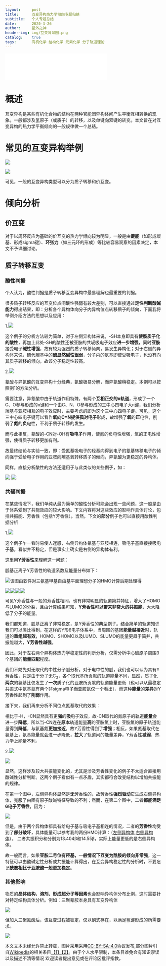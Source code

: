 ```yaml
---
layout:     post
title:      互变异构热力学倾向专题归纳
subtitle:   个人专题总结
date:       2020-3-26
author:     星外之神
header-img: img/互变背景图.png
catalog:    true
tags:       有机化学 结构化学 元素化学 分子轨道理论
---
```


<iframe frameborder="no" border="0" marginwidth="0" marginheight="0" width="330" height="86" src="//music.163.com/outchain/player?type=2&id=1317457147&auto=1&height=66"></iframe>

# 概述

互变异构是某些有机化合物的结构在两种官能团异构体间产生平衡互相转换的现象。一般都涉及氢原子（或质子）的转移，以及单键向双键的转变。本文旨在对互变异构的热力学平衡倾向的一般规律做一个总结。

# 常见的互变异构举例

![](/img/500px-Tautomers_zh.png)

![](/img/220px-Oxepin-benzene_oxide.png)

可见，一般的互变异构类型可以分为质子转移和价互变。

# 倾向分析

## 价互变

对于以周环反应为基础的价互变的热力学倾向较为明显，一般是由**键能**（如形成羰基、形成sigma键）、**环张力**（如三元环的形成）等比较容易观察的因素决定，本文不予详细讨论。

## 质子转移互变

### 酸性判据

个人认为，酸性判据是质子转移互变异构中最易理解也最重要的判据。

很多质子转移反应的互变位点间酸性强弱有较大差别，可以直接通过**定性判断酸碱能力**得出结果，即：分析各个异构体向分子内异构位点转移质子的倾向，下面我将举例介绍方法的思想以及应用：

1.![](/img/互变述图1.png)

这个例子的分析方法较为简单，对于左侧异构体来说，-SH本身即具有**使胺质子化的酸性**，再加上此处-SH的酸性还被亚胺的共轭吸电子效应**进一步增强**，同时**亚胺**接受电子**碱性增强**，故有较为强烈的质子转移倾向，易发生异构化；对于右侧的异构体来说，硫代羰基中的**硫显然碱性很弱**，分子内的氨基即使受吸电子，也没有向其质子转移的倾向，故该分子稳定性较高。

2.![](/img/互变述图2.png)

氰酸与异氰酸的互变异构十分经典，氰酸极易分解，而异氰酸稍稳定。本例可以按照例1的方法分析。

需要注意，异氰酸中由于轨道作用特殊，有两个**互相正交的π轨道**，形成了一个C、O参与形成的π键和一个由C、N、O参与形成的三中心四电子大π键，我们分析羰基与亚胺相互的电子效应时，主要考虑的即为这个三中心四电子键。可见，这个三中心四电子键可以看作**氧向C=N提供孤对电子**形成，故增强了**氧**的**正**电性，削弱了**氮**的**负**电性，不利于质子转移的发生。

而与此相反，氰酸的-CN对-OH有**吸电子**作用，使氮的负电性增强，氧的正电性增强，使得质子转移更加有利。

故最终结论与实验一致，即：受氰基吸电子的羟基向得到电子的氰基转移电子的倾向强于受给电子作用的亚胺向羰基氧转移质子的倾向，异氰酸为更稳定的异构体。

同样，直接分析酸性的方法还适用于与此类似的某些例子，如：

![](/img/互变述图3.png)
![](/img/互变述图4.jpg)

### 共轭判据

在某些情况下，我们单纯从最为简单的酸性分析可能会出现一些问题，这一般是由于体系受到了共轭效应的较大影响。下文内容将对这些效应的影响作具体讨论，包括共振能、芳香性（包括Y芳香性）。当然，下文的**部分**例子也可以直接用酸性判据分析

1.![](/img/互变述图5.jpg)

这个例子乍一看时易使人迷惑，右侧异构体氰基与亚胺相连，吸电子基直接接吸电子基，看似并不稳定，但是事实上确实是右侧的异构体有利。

这里用**Y芳香性**来理解这一问题：

胍基正离子Y芳香性的轨道系数及能量分布如下：

![该图由软件对三氨基甲基自由基平面理想分子的HMO计算后期处理得](/img/Y芳香性述图0.png)

![](/img/Y芳香性述图1.png)![](/img/Y芳香性述图2.png)![](/img/Y芳香性述图3.png)![](/img/Y芳香性述图4.png)

可见Y芳香性与一般的芳香性相同，也有非常明显的轨道简并特征，增大了HOMO与LUMO的分裂，且由计算结果可知，**Y芳香性可以带来非常大的共振能**，大大降低了分子的能量。

我们都知道，胍基正离子非常稳定，是Y芳香性的典型例子。结合简单的轨道知识我们可以类比得到，在这样的Y形6电子体系中，当周围的基团**能量越接近**时，轨道的**重组越有效**，HOMO、SHOMO以及LUMO、SLUMO的能量更趋于简并，共振能越大，**Y芳香性越强**。

因此，对于左右两个异构体热力学稳定性的判断分析，仅需分析中心碳原子周围3个基团的**能量匹配**程度。

我们不妨先对无取代的中性分子胍分析。对于电中性的胍，我们也可以认为其有Y芳香性，只是由于分子无C<sub>3</sub>，各个取代基所贡献的轨道能量不同，显然，质子化**两次**的氨基比仅发生了**一次**质子化的亚胺所贡献的轨道能量更低（也可以从最稳定共振式中氨基氮有两个非sigma电子而亚胺氮仅一个看出），而这种**能量**的**差异**对Y芳香性起到了**削弱**作用。

接下来，我们再来分析不同位点氰基取代的效果：

相比于-H，-CN显然具有更**强**的**吸**电子效应，故-CN取代的氮原子的轨道**能量**会进一步**降低**，所以当-CN连在**原本**轨道能量**高**的亚胺氮上时，亚胺氮的原子轨道能量得到**降低**，与氨基氮**更加接近**，故Y芳香性得到了**增强**；相反，如果氰基取代在氨基上，氨基能量就会进一步降低，**拉大**了轨道间的能量差异，Y芳香性**减弱**，热力学上能量不利。

2.![](/img/互变述图6.jpg)

![](/img/互变述图4.png)

显然，这样涉及较大共振能变化的，尤其是涉及芳香性变化的例子不太适合直接用酸碱性分析判断。这两个例子看似有一点矛盾，其实都符合改变结构以增加共振能的规律。

在第一个图中，左侧异构体显然是**无**芳香性的，故芳香性**强烈驱动**它生成右侧异构体，克服了由固有原子酸碱特征导致的不利；然而，在第二个图中，二者**都能满足6电子芳香性**，因为：

![](/img/互变述图7.jpg)

但是，由于两个异构体都具有给电子基与吸电子基相连的情况，二者的**芳香性**均受到了**部分破坏**，具体能量可以参考我的两份HMO计算：（[左侧异构体](https://raw.githubusercontent.com/wszqkzqk/HMOcalculations/master/HMOTheory/pdf/2-羟基吡啶.pdf),[右侧异构体](https://raw.githubusercontent.com/wszqkzqk/HMOcalculations/master/HMOTheory/pdf/内酰胺.pdf)）。
二者共振积分和分别为13.404β和14.55β，实际上能量更低的是右侧异构体。

故一般而言，如果**亚胺二号位有羟基，一般情况下互变为酰胺的倾向非常强**，这一特征可以由酸碱定性分析或共振能计算得出，在互变异构稳定性的分析时，不要忘记**酰胺相比于亚胺酸一般更加稳定**。

### 其他影响

物质的**晶体结构、溶剂、形成超分子等因素**也会影响异构体分布比例，这时需要针对特定结构具体分析。例如：三聚氰胺本身具有互变异构体

![](/img/互变述图7.png)

但加入三聚氰酸后，该互变过程被锁定，仅以酮式存在，以满足氢键形成的所需要求。

![](/img/互变述图8.png)



本文文本未经允许禁止转载，图片采用采用[CC-BY-SA-4.0](https://creativecommons.org/licenses/by-sa/4.0/)协议发布,部分图片引自[Wikipedia](https://www.wikipedia.org/)的相关条目[【1】](https://zh.wikipedia.org/wiki/%E4%B8%89%E8%81%9A%E6%B0%B0%E9%85%B8)[【2】](https://en.wikipedia.org/wiki/Cyanuric_acid)。由于个人水平限制，本条目难免会有知识谬误以及描述不清等情况 欢迎读者提出意见或在评论区批评指教。
